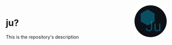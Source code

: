 <img src="https://raw.githubusercontent.com/junon-corp/jur/main/assets/logo_circle.png" align="right" width="20%" alt="Junon logo" />

# ju?
This is the repository's description
